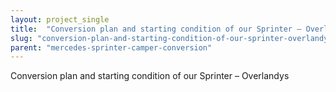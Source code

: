 ```yaml
---
layout: project_single
title:  "Conversion plan and starting condition of our Sprinter – Overlandys"
slug: "conversion-plan-and-starting-condition-of-our-sprinter-overlandys"
parent: "mercedes-sprinter-camper-conversion"
---
```

Conversion plan and starting condition of our Sprinter – Overlandys